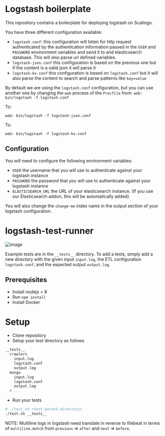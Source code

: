 # Logstash boilerplate

This repository contains a boilerplate for deploying logstash on Scalingo.

You have three different configuration available:

* `logstash.conf`: this configuration will listen for http request
  authenticated by the authentication information passed in the `USER` and
  `PASSWORD` environment variables and send it to and elasticsearch database.
  This will also parse url defined variables.
* `logstash-json.conf` this configuration is based on the previous one but if
  the content is a valid json it will parse it
* `logstash-kv.conf` this configuration is based on `logstash.conf` but it will
  also parse the content to search and parse patterns like `key=value`

By default we are using the `logstash.conf` configuration, but you can use
another one by changing the `web` process of the `Procfile` from: ``` web:
bin/logstash -f logstash.conf ```

To:
```
web: bin/logstash -f logstash-json.conf
```

To:
```
web: bin/logstash -f logstash-kv.conf
```

## Configuration

You will need to configure the following environment variables:

* `USER` the username that you will use to authenticate against your logstash
  instance
* `PASSWORD` the password that you will use to authenticate against your
  logstash instance
* `ELASTICSEARCH_URL` the URL of your elasticsearch instance. (If you use our
  Elasticsearch addon, this will be automatically added)

You will also change the `change-me` index name in the output section of your
logstash configuration.
# logstash-test-runner

![image](http://i.imgur.com/hQm9yAb.gif)

Example tests are in the `__tests__` directory.
To add a tests, simply add a new directory with the given input `input.log`, the ETL configuration `logstash.conf`, and the expected output `output.log`.

## Prerequisites

* Install nodejs > 8
* Run `npm install`
* Install Docker

# Setup

* Clone repository
* Setup your test directory as follows

```sh
__tests__
  crawlers
    input.log
    logstash.conf
    output.log
  mongo
    input.log
    logstash.conf
    output.log
  # ...
```

* Run your tests

```sh
# ./test.sh <test-parent-directory>
./test.sh __tests__
```

NOTE: Multiline logs in logstash need translate in reverse to filebeat in terms of `multiline.match` from `previous` => `after` and `next` => `before`.
